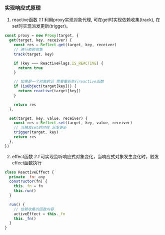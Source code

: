 ### 实现响应式原理

1. reactive函数
*1.1* 利用proxy实现对象代理, 可在get时实现依赖收集(track), 在set时实现派发更新(trigger)。

```js
const proxy = new Proxy(target, {
  get(target, key, receiver) {
    const res = Reflect.get(target, key, receiver)
    // 进行依赖收集
    track(target, key)

    if (key === ReactiveFlags.IS_REACTIVE) {
      return true
    }

    // 如果是一个对象的话 需要重新执行reactive函数
    if (isObject(target[key])) {
      return reactive(target[key])
    }

    return res
  },

  set(target, key, value, receiver) {
    const res = Reflect.set(target, key, value, receiver)
    // 当触发set的时候 派发更新
    trigger(target, key)
    return res
  },
})
```

2. effect函数
*2.1* 可实现监听响应式对象变化，当响应式对象发生变化时，触发effect函数执行

```js
class ReactiveEffect {
  private _fn: any
  constructor(fn) {
    this._fn = fn
    this.run()
  }

  run() {
    // 依赖收集的函数内容
    activeEffect = this._fn
    this._fn()
  }
}
```

